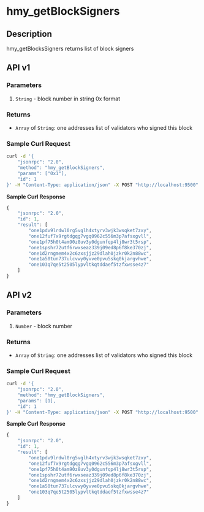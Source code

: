 # hmy\_getBlockSigners

## Description

hmy\_getBlocksSigners returns list of block signers

## API v1

### Parameters

1. `String` - block number in string 0x format

### Returns

* `Array` of `String`: one addresses list of validators who signed this block

### Sample Curl Request

```bash
curl -d '{
    "jsonrpc": "2.0",
    "method": "hmy_getBlockSigners",
    "params": ["0x1"],
    "id": 1
}' -H "Content-Type: application/json" -X POST "http://localhost:9500"
```

**Sample Curl Response**

```javascript
{
    "jsonrpc": "2.0",
    "id": 1,
    "result": [
        "one1pdv9lrdwl0rg5vglh4xtyrv3wjk3wsqket7zxy",
        "one12fuf7x9rgtdgqg7vgq0962c556m3p7afsxgvll",
        "one1pf75h0t4am90z8uv3y0dgunfqp4lj8wr3t5rsp",
        "one1spshr72utf6rwxseaz339j09ed8p6f8ke370zj",
        "one1d2rngmem4x2c6zxsjjz29dlah0jzkr0k2n88wc",
        "one1a50tun737ulcvwy0yvve0pvu5skq0kjargvhwe",
        "one103q7qe5t2505lypvltkqtddaef5tzfxwsse4z7"
    ]
}
```

## API v2

### Parameters

1. `Number` - block number

### Returns

* `Array` of `String`: one addresses list of validators who signed this block

### Sample Curl Request

```bash
curl -d '{
    "jsonrpc": "2.0",
    "method": "hmy_getBlockSigners",
    "params": [1],
    "id": 1
}' -H "Content-Type: application/json" -X POST "http://localhost:9500"
```

**Sample Curl Response**

```javascript
{
    "jsonrpc": "2.0",
    "id": 1,
    "result": [
        "one1pdv9lrdwl0rg5vglh4xtyrv3wjk3wsqket7zxy",
        "one12fuf7x9rgtdgqg7vgq0962c556m3p7afsxgvll",
        "one1pf75h0t4am90z8uv3y0dgunfqp4lj8wr3t5rsp",
        "one1spshr72utf6rwxseaz339j09ed8p6f8ke370zj",
        "one1d2rngmem4x2c6zxsjjz29dlah0jzkr0k2n88wc",
        "one1a50tun737ulcvwy0yvve0pvu5skq0kjargvhwe",
        "one103q7qe5t2505lypvltkqtddaef5tzfxwsse4z7"
    ]
}
```

